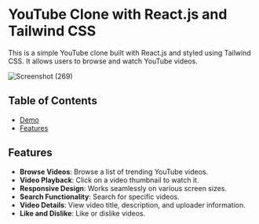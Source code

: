 # YouTube Clone with React.js and Tailwind CSS

This is a simple YouTube clone built with React.js and styled using Tailwind CSS. It allows users to browse and watch YouTube videos.

![Screenshot (269)](https://github.com/varun2696/youtube-clone/assets/110106484/3a430bd8-8261-4564-ad78-f9856a3ece06)


## Table of Contents

- [Demo](https://vkr-yt-react-app.netlify.app/)
- [Features](#features)


## Features

- **Browse Videos**: Browse a list of trending YouTube videos.
- **Video Playback**: Click on a video thumbnail to watch it.
- **Responsive Design**: Works seamlessly on various screen sizes.
- **Search Functionality**: Search for specific videos.
- **Video Details**: View video title, description, and uploader information.
- **Like and Dislike**: Like or dislike videos.
